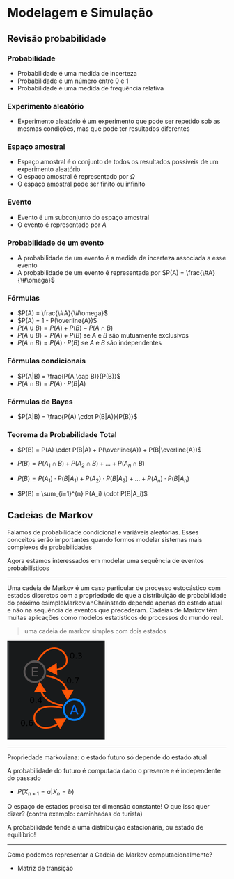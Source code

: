 # Modelagem e Simulação

## Revisão probabilidade

### Probabilidade

- Probabilidade é uma medida de incerteza
- Probabilidade é um número entre 0 e 1
- Probabilidade é uma medida de frequência relativa

### Experimento aleatório

- Experimento aleatório é um experimento que pode ser repetido sob as mesmas condições, mas que pode ter resultados diferentes

### Espaço amostral

- Espaço amostral é o conjunto de todos os resultados possíveis de um experimento aleatório
- O espaço amostral é representado por $\Omega$
- O espaço amostral pode ser finito ou infinito

### Evento

- Evento é um subconjunto do espaço amostral
- O evento é representado por $A$

### Probabilidade de um evento

- A probabilidade de um evento é a medida de incerteza associada a esse evento
- A probabilidade de um evento é representada por $P(A) = \frac{\#A}{\#\omega}$

### Fórmulas

- $P(A) = \frac{\#A}{\#\omega}$
- $P(A) = 1 - P(\overline{A})$
- $P(A \cup B) = P(A) + P(B) - P(A \cap B)$
- $P(A \cup B) = P(A) + P(B)$ se $A$ e $B$ são mutuamente exclusivos
- $P(A \cap B) = P(A) \cdot P(B)$ se $A$ e $B$ são independentes

### Fórmulas condicionais

- $P(A|B) = \frac{P(A \cap B)}{P(B)}$
- $P(A \cap B) = P(A) \cdot P(B|A)$

### Fórmulas de Bayes

- $P(A|B) = \frac{P(A) \cdot P(B|A)}{P(B)}$

### Teorema da Probabilidade Total

- $P(B) = P(A) \cdot P(B|A) + P(\overline{A}) + P(B|\overline{A})$

- $P(B) = P(A_1 \cap B) + P(A_2 \cap B) + \dots + P(A_n \cap B)$
- $P(B) = P(A_1) \cdot P(B|A_1) + P(A_2) \cdot P(B|A_2) + \dots + P(A_n) \cdot P(B|A_n)$
- $P(B) = \sum_{i=1}^{n} P(A_i) \cdot P(B|A_i)$

## Cadeias de Markov

Falamos de probabilidade condicional e variáveis aleatórias. Esses conceitos serão importantes quando formos modelar sistemas mais complexos de probabilidades

Agora estamos interessados em modelar uma sequência de eventos probabilísticos

---

Uma cadeia de Markov é um caso particular de processo estocástico com estados discretos  com a propriedade de que a distribuição de probabilidade do próximo esimpleMarkovianChainstado depende apenas do estado atual e não na sequência de eventos que precederam. Cadeias de Markov têm muitas aplicações como modelos estatísticos de processos do mundo real.

> uma cadeia de markov simples com dois estados

![simpleMarkovianChain](images/simpleMarkovianChain.png)

---

Propriedade markoviana: o estado futuro só depende do estado atual

A probabilidade do futuro é computada dado o presente e é independente do passado

- $P(X_{n+1} = a | X_{n} = b)$

O espaço de estados precisa ter dimensão constante! O que isso quer dizer? (contra exemplo: caminhadas do turista)

A probabilidade tende a uma distribuição estacionária, ou estado de equilíbrio!

---

Como podemos representar a Cadeia de Markov computacionalmente?

- Matriz de transição
